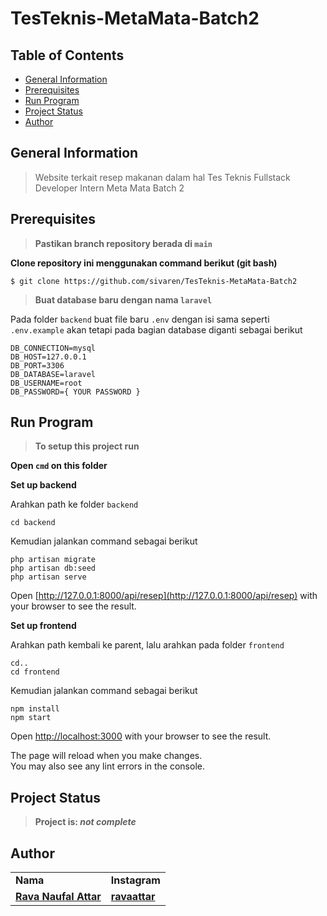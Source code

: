 # TesTeknis-MetaMata-Batch2

## Table of Contents
* [General Information](#general-information)
* [Prerequisites](#prerequisites)
* [Run Program](#run-program)
* [Project Status](#project-status)
* [Author](#author)

## General Information
> Website terkait resep makanan dalam hal Tes Teknis Fullstack Developer Intern Meta Mata Batch 2 

## Prerequisites
> **Pastikan branch repository berada di `main`** </br>

**Clone repository ini menggunakan command berikut (git bash)**
```
$ git clone https://github.com/sivaren/TesTeknis-MetaMata-Batch2
```

> **Buat database baru dengan nama `laravel`** </br>

Pada folder `backend` buat file baru `.env` dengan isi sama seperti `.env.example` akan tetapi pada bagian database diganti sebagai berikut
```
DB_CONNECTION=mysql
DB_HOST=127.0.0.1
DB_PORT=3306
DB_DATABASE=laravel
DB_USERNAME=root
DB_PASSWORD={ YOUR PASSWORD }
```

## Run Program
> **To setup this project run** </br>

**Open `cmd` on this folder**

**Set up backend**

Arahkan path ke folder `backend`
```
cd backend
```

Kemudian jalankan command sebagai berikut
```
php artisan migrate
php artisan db:seed
php artisan serve
```

Open [http://127.0.0.1:8000/api/resep](http://127.0.0.1:8000/api/resep) with your browser to see the result.

**Set up frontend**

Arahkan path kembali ke parent, lalu arahkan pada folder `frontend`
```
cd..
cd frontend
```
Kemudian jalankan command sebagai berikut
```
npm install
npm start
```

Open [http://localhost:3000](http://localhost:3000) with your browser to see the result.

The page will reload when you make changes.\
You may also see any lint errors in the console.

## Project Status
> **Project is: _not complete_**

## Author
<table>
    <tr>
      <td><b>Nama</b></td>
      <td><b>Instagram</b></td>
    </tr>
    <tr>
      <td><a href="https://github.com/sivaren"><b>Rava Naufal Attar</b></a></td>
      <td><a href="https://www.instagram.com/ravaattar/"><b>ravaattar</b></a></td>
    </tr>
</table>

